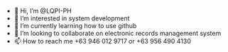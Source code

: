 - 👋 Hi, I’m @LQPI-PH
- 👀 I’m interested in system development
- 🌱 I’m currently learning how to use github
- 💞️ I’m looking to collaborate on electronic records management system
- 📫 How to reach me +63 946 012 9717 or +63 956 490 4130

<!---
LQPI-PH/LQPI-PH is a ✨ special ✨ repository because its `README.md` (this file) appears on your GitHub profile.
You can click the Preview link to take a look at your changes.
--->
